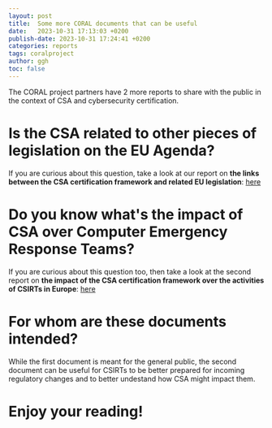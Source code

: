 ```yaml
---
layout: post
title:  Some more CORAL documents that can be useful
date:   2023-10-31 17:13:03 +0200
publish-date: 2023-10-31 17:24:41 +0200
categories: reports
tags: coralproject
author: ggh
toc: false
---
```


The CORAL project partners have 2 more reports to share with the public in the context of CSA and cybersecurity certification.

# Is the CSA related to other pieces of legislation on the EU Agenda?

If you are curious about this question, take a look at our report on **the links between the CSA certification framework and related EU legislation**:  [here](/assets/docs/CSA%20and%20its%20impact%20on%20EU%20legislation%20report_v1.0.pdf)

# Do you know what's the impact of CSA over Computer Emergency Response Teams?

If you are curious about this question too, then take a look at the second report on **the impact of the CSA certification framework over the activities of CSIRTs in Europe**: [here](/assets/docs/The%20Impact%20of%20CSA%20on%20CSIRTs%20in%20Europe_v1.0.pdf)

# For whom are these documents intended? 

While the first document is meant for the general public, the second document can be useful for CSIRTs to be better prepared for incoming regulatory changes and to better undestand how CSA might impact them. 


# Enjoy your reading!
